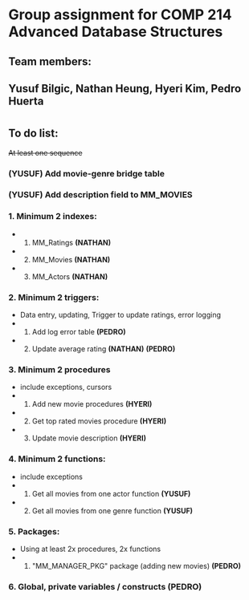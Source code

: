 # Group assignment for COMP 214 Advanced Database Structures
## Team members:
## Yusuf Bilgic, Nathan Heung, Hyeri Kim, Pedro Huerta

#

## To do list:
~~At least one sequence~~
### (YUSUF) Add movie-genre bridge table
### (YUSUF) Add description field to MM_MOVIES
### 1. Minimum 2 indexes:
- 1. MM_Ratings **(NATHAN)**
- 2. MM_Movies **(NATHAN)**
- 3. MM_Actors **(NATHAN)**
### 2. Minimum 2 triggers:
- Data entry, updating, Trigger to update ratings, error logging
- 1. Add log error table **(PEDRO)** 
- 2. Update average rating **(NATHAN)** **(PEDRO)**
### 3. Minimum 2 procedures
- include exceptions, cursors
- 1. Add new movie procedures **(HYERI)**
- 2. Get top rated movies procedure **(HYERI)**
- 3. Update movie description **(HYERI)**
### 4. Minimum 2 functions:
- include exceptions
- 1. Get all movies from one actor function **(YUSUF)**
- 2. Get all movies from one genre function **(YUSUF)**
### 5. Packages:
- Using at least 2x procedures, 2x functions
- 1. "MM_MANAGER_PKG" package (adding new movies) **(PEDRO)** 
### 6. Global, private variables / constructs **(PEDRO)**
